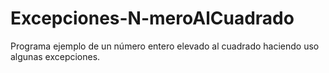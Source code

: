 # Excepciones-N-meroAlCuadrado
Programa ejemplo de un número entero elevado al cuadrado haciendo uso algunas excepciones.
